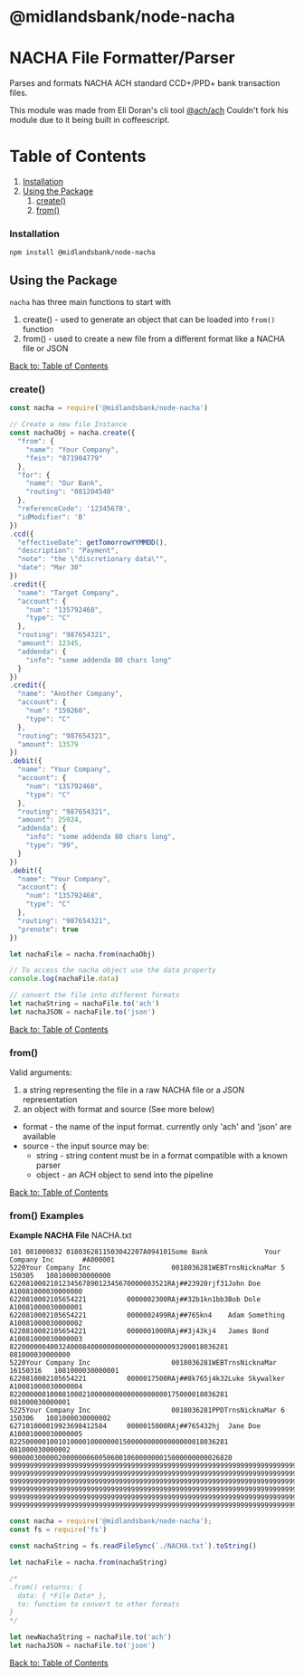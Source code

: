 # @midlandsbank/node-nacha

# NACHA File Formatter/Parser

Parses and formats NACHA ACH standard CCD+/PPD+ bank transaction files.

This module was made from Eli Doran's cli tool [@ach/ach](https://www.npmjs.com/package/@ach/ach) 
Couldn't fork his module due to it being built in coffeescript.

# Table of Contents

1. [Installation](#Installation)
2. [Using the Package](#using-the-package)
   1. [create()](#create)
   2. [from()](#from)

### Installation

    npm install @midlandsbank/node-nacha

## Using the Package

`nacha` has three main functions to start with

1. create() - used to generate an object that can be loaded into `from()` function
2. from() - used to create a new file from a different format like a NACHA file or JSON

[Back to: Table of Contents](#table-of-contents)

### create()

```javascript
const nacha = require('@midlandsbank/node-nacha')

// Create a new file Instance
const nachaObj = nacha.create({
  "from": {
    "name": "Your Company",
    "fein": "071904779"
  },
  "for": {
    "name": "Our Bank",
    "routing": "081204540"
  },
  "referenceCode": '12345678',
  "idModifier": 'B'
})
.ccd({
  "effectiveDate": getTomorrowYYMMDD(),
  "description": "Payment",
  "note": "the \"discretionary data\"",
  "date": "Mar 30"
})
.credit({
  "name": "Target Company",
  "account": {
    "num": "135792468",
    "type": "C"
  },
  "routing": "987654321",
  "amount": 12345,
  "addenda": {
    "info": "some addenda 80 chars long"
  }
})
.credit({
  "name": "Another Company",
  "account": {
    "num": "159260",
    "type": "C"
  },
  "routing": "987654321",
  "amount": 13579
})
.debit({
  "name": "Your Company",
  "account": {
    "num": "135792468",
    "type": "C"
  },
  "routing": "987654321",
  "amount": 25924,
  "addenda": {
    "info": "some addenda 80 chars long",
    "type": "99",
  }
})
.debit({
  "name": "Your Company",
  "account": {
    "num": "135792468",
    "type": "C"
  },
  "routing": "987654321",
  "prenote": true
})

let nachaFile = nacha.from(nachaObj)

// To access the nacha object use the data property
console.log(nachaFile.data)

// convert the file into different formats
let nachaString = nachaFile.to('ach')
let nachaJSON = nachaFile.to('json')
```

[Back to: Table of Contents](#table-of-contents)

### from()

Valid arguments:

1. a string representing the file in a raw NACHA file or a JSON representation
2. an object with format and source (See more below)

* format - the name of the input format. currently only 'ach' and 'json' are available
* source - the input source may be:
  * string - string content must be in a format compatible with a known parser
  * object - an ACH object to send into the pipeline

[Back to: Table of Contents](#table-of-contents)

### from() Examples

**Example NACHA File** 
NACHA.txt

```text
101 081000032 0180362811503042207A094101Some Bank              Your Company Inc       #A000001
5220Your Company Inc                    0018036281WEBTrnsNicknaMar 5 150305   1081000030000000
622081000210123456789012345670000003521RAj##23920rjf31John Doe              A10081000030000000
6220810002105654221          0000002300RAj##32b1kn1bb3Bob Dole              A10081000030000001
6220810002105654221          0000002499RAj##765kn4    Adam Something        A10081000030000002
6220810002105654221          0000001000RAj##3j43kj4   James Bond            A10081000030000003
822000000400324000840000000000000000000093200018036281                         081000030000000
5220Your Company Inc                    0018036281WEBTrnsNicknaMar 16150316   1081000030000001
6220810002105654221          0000017500RAj##8k765j4k32Luke Skywalker        A10081000030000004
822000000100081000210000000000000000000175000018036281                         081000030000001
5225Your Company Inc                    0018036281PPDTrnsNicknaMar 6 150306   1081000030000002
627101000019923698412584     0000015000RAj##765432hj  Jane Doe              A10081000030000005
822500000100101000010000000150000000000000000018036281                         081000030000002
9000003000002000000060050600106000000015000000000026820                                     
9999999999999999999999999999999999999999999999999999999999999999999999999999999999999999999999
9999999999999999999999999999999999999999999999999999999999999999999999999999999999999999999999
9999999999999999999999999999999999999999999999999999999999999999999999999999999999999999999999
9999999999999999999999999999999999999999999999999999999999999999999999999999999999999999999999
9999999999999999999999999999999999999999999999999999999999999999999999999999999999999999999999
9999999999999999999999999999999999999999999999999999999999999999999999999999999999999999999999
```

```javascript
const nacha = require('@midlandsbank/node-nacha');
const fs = require('fs')

const nachaString = fs.readFileSync(`./NACHA.txt`).toString()

let nachaFile = nacha.from(nachaString)

/* 
.from() returns: {
  data: { *File Data* },
  to: function to convert to other formats
}
*/

let newNachaString = nachaFile.to('ach')
let nachaJSON = nachaFile.to('json')

```

[Back to: Table of Contents](#table-of-contents)
